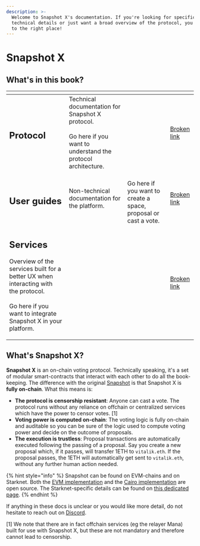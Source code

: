 ```yaml
---
description: >-
  Welcome to Snapshot X's documentation. If you're looking for specific
  technical details or just want a broad overview of the protocol, you've come
  to the right place!
---
```


# Snapshot X

## What's in this book?

<table data-view="cards"><thead><tr><th></th><th></th><th></th><th data-hidden data-card-target data-type="content-ref"></th></tr></thead><tbody><tr><td><h2>Protocol</h2></td><td>Technical documentation for Snapshot X protocol.<br><br>Go here if you want to understand the protocol architecture.</td><td></td><td><a href="broken-reference">Broken link</a></td></tr><tr><td><h2>User guides</h2></td><td>Non-technical documentation for the platform.</td><td><br>Go here if you want to create a space, proposal or cast a vote.</td><td><a href="broken-reference">Broken link</a></td></tr><tr><td><h2>Services</h2><p>Overview of the services built for a better UX when interacting with the protocol.<br><br>Go here if you want to integrate Snapshot X in your platform.<br></p></td><td></td><td></td><td><a href="broken-reference">Broken link</a></td></tr></tbody></table>

## What's Snapshot X?

**Snapshot X** is an on-chain voting protocol. Technically speaking, it's a set of modular smart-contracts that interact with each other to do all the book-keeping. The difference with the original [Snapshot](https://snapshot.org) is that Snapshot X is **fully on-chain**. What this means is:

* **The protocol is censorship resistant**: Anyone can cast a vote. The protocol runs without any reliance on offchain or centralized services which have the power to censor votes. \[1]
* **Voting power is computed on-chain**: The voting logic is fully on-chain and auditable so you can be sure of the logic used to compute voting power and decide on the outcome of proposals.
* **The execution is trustless**: Proposal transactions are automatically executed following the passing of a proposal. Say you create a new proposal which, if it passes, will transfer 1ETH to `vitalik.eth`. If the proposal passes, the 1ETH will automatically get sent to `vitalik.eth`, without any further human action needed.

{% hint style="info" %}
Snapshot can be found on EVM-chains and on Starknet. Both the [EVM implementation](https://github.com/snapshot-labs/sx-evm)  and the [Cairo implementation](https://github.com/snapshot-labs/sx-starknet) are open source. The Starknet-specific details can be found on [this dedicated page](protocol/starknet-specifics.md).
{% endhint %}

If anything in these docs is unclear or you would like more detail, do not hesitate to reach out on [Discord](https://discord.snapshot.org).

\[1] We note that there are in fact offchain services (eg the relayer Mana) built for use with Snapshot X, but these are not mandatory and therefore cannot lead to censorship.
